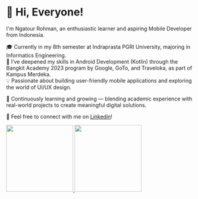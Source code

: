 # 👋 Hi, Everyone!

I'm Ngatour Rohman, an enthusiastic learner and aspiring Mobile Developer from Indonesia.

🎓 Currently in my 8th semester at Indraprasta PGRI University, majoring in Informatics Engineering.  
📱 I’ve deepened my skills in Android Development (Kotlin) through the Bangkit Academy 2023 program by Google, GoTo, and Traveloka, as part of Kampus Merdeka.  
💡 Passionate about building user-friendly mobile applications and exploring the world of UI/UX design.

🌱 Continuously learning and growing — blending academic experience with real-world projects to create meaningful digital solutions.

🔗 Feel free to connect with me on [Linkedin](https://www.linkedin.com/in/ngatour-rohman/)!

<p align="left">
<a href="https://github.com/NgatourRohman">
  <img height="180em" src="https://github-readme-stats-eight-theta.vercel.app/api?username=NgatourRohman&show_icons=true&theme=algolia&include_all_commits=true&count_private=true"/>
  <img height="180em" src="https://github-readme-stats-eight-theta.vercel.app/api/top-langs/?username=NgatourRohman&layout=compact&langs_count=8&theme=algolia"/>
</a>
</p>
